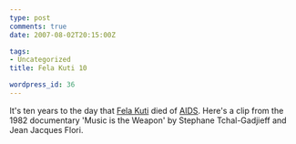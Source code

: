 ```yaml
---
type: post
comments: true
date: 2007-08-02T20:15:00Z

tags:
- Uncategorized
title: Fela Kuti 10

wordpress_id: 36
---
```


It's ten years to the day that [Fela Kuti](http://en.wikipedia.org/wiki/Fela_Kuti) died of [AIDS](http://en.wikipedia.org/wiki/AIDS). Here's a clip from the 1982 documentary 'Music is the Weapon' by Stephane Tchal-Gadjieff and Jean Jacques Flori.




